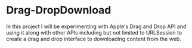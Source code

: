 # Drag-DropDownload
In this project I will be experimenting with Apple's Drag and Drop API and using it along with other APIs including but not limited to URLSession to create a drag and drop interface to downloading content from the web. 
